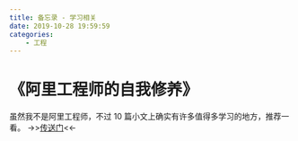 ```yaml
---
title: 备忘录 - 学习相关
date: 2019-10-28 19:59:59
categories:
    - 工程
---
```


# 《阿里工程师的自我修养》 

虽然我不是阿里工程师，不过 10 篇小文上确实有许多值得多学习的地方，推荐一看。
->>[传送门](https://yq.aliyun.com/articles/718700)<<-
